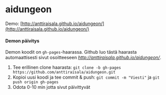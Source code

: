 aidungeon
=========

Demo: [http://anttiraisala.github.io/aidungeon/](http://anttiraisala.github.io/aidungeon/)

#### Demon päivitys
Demon koodit on `gh-pages`-haarassa. Github luo tästä haarasta automaattisesti sivut osoitteeseen _http://anttiraisala.github.io/aidungeon/_.

1. Tee erillinen clone haarasta: `git clone -b gh-pages https://github.com/anttiraisala/aidungeon.git`
2. Kopioi uusi koodi ja tee commit & push: `git commit -m "Viesti"` ja `git push origin gh-pages`
3. Odota 0-10 min jotta sivut päivittyvät
